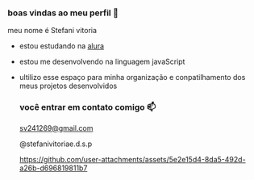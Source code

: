 ### boas vindas ao meu perfil 💙

meu nome é Stefani vitoria

- estou estudando na [alura](https://www.alura.com.br)
- estou me desenvolvendo na linguagem javaScript
- ultilizo esse espaço para minha organização e conpatilhamento dos meus projetos desenvolvidos

  ### você entrar em contato comigo 📫

  sv241269@gmail.com
  
  @stefanivitoriae.d.s.p


  https://github.com/user-attachments/assets/5e2e15d4-8da5-492d-a26b-d696819811b7
